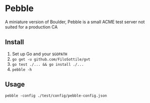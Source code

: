 # Pebble
A miniature version of Boulder, Pebble is a small ACME test server not suited for a production CA

## Install

1. Set up Go and your `$GOPATH`
2. `go get -u github.com/FiloSottile/gvt`
3. `go test ./... && go install ./...`
4. `pebble -h`

## Usage

`pebble -config ./test/config/pebble-config.json`
